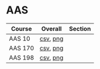 # AAS

| Course | Overall | Section |
| ------ | ------- | ------- |
| AAS 10 | [csv](https://github.com/UCSD-Historical-Enrollment-Data//Users/ryanbatubara/Desktop/2024Spring/blob/main/overall/AAS%2010.csv), [png](https://raw.githubusercontent.com/UCSD-Historical-Enrollment-Data//Users/ryanbatubara/Desktop/2024Spring/main/plot_overall/AAS%2010.png) |  |
| AAS 170 | [csv](https://github.com/UCSD-Historical-Enrollment-Data//Users/ryanbatubara/Desktop/2024Spring/blob/main/overall/AAS%20170.csv), [png](https://raw.githubusercontent.com/UCSD-Historical-Enrollment-Data//Users/ryanbatubara/Desktop/2024Spring/main/plot_overall/AAS%20170.png) |  |
| AAS 198 | [csv](https://github.com/UCSD-Historical-Enrollment-Data//Users/ryanbatubara/Desktop/2024Spring/blob/main/overall/AAS%20198.csv), [png](https://raw.githubusercontent.com/UCSD-Historical-Enrollment-Data//Users/ryanbatubara/Desktop/2024Spring/main/plot_overall/AAS%20198.png) |  |
